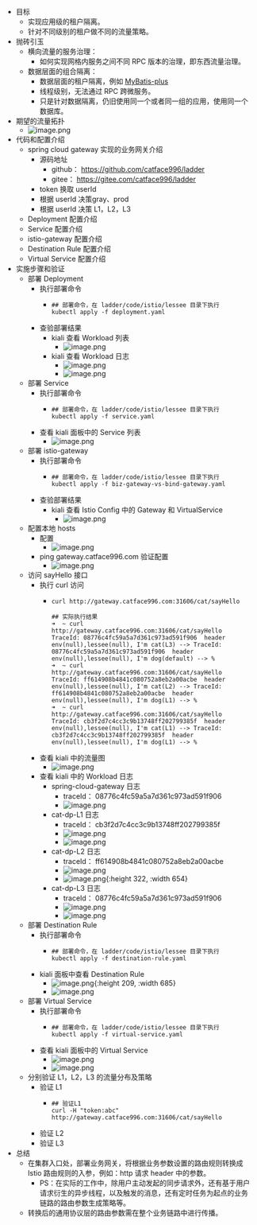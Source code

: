 - 目标
	- 实现应用级的租户隔离。
	- 针对不同级别的租户做不同的流量策略。
- 抛砖引玉
	- 横向流量的服务治理：
		- 如何实现网格内服务之间不同 RPC 版本的治理，即东西流量治理。
	- 数据层面的组合隔离：
		- 数据层面的租户隔离，例如 [MyBatis-plus](https://baomidou.com/pages/aef2f2/#tenantlineinnerinterceptor)
		- 线程级别，无法通过 RPC 跨微服务。
		- 只是针对数据隔离，仍旧使用同一个或者同一组的应用，使用同一个数据库。
- 期望的流量拓扑
	- ![image.png](../assets/image_1651637350850_0.png)
- 代码和配置介绍
	- spring cloud gateway 实现的业务网关介绍
		- 源码地址
			- github： https://github.com/catface996/ladder
			- gitee： https://gitee.com/catface996/ladder
		- token 换取 userId
		- 根据 userId 决策gray、prod
		- 根据 userId 决策 L1，L2，L3
	- Deployment 配置介绍
	- Service 配置介绍
	- istio-gateway 配置介绍
	- Destination Rule 配置介绍
	- Virtual Service 配置介绍
- 实施步骤和验证
	- 部署 Deployment
		- 执行部署命令
			- ```shell
			  ## 部署命令，在 ladder/code/istio/lessee 目录下执行
			  kubectl apply -f deployment.yaml
			  ```
		- 查验部署结果
			- kiali 查看 Workload 列表
				- ![image.png](../assets/image_1651651655164_0.png)
			- kiali 查看 Workload 日志
				- ![image.png](../assets/image_1651651677989_0.png)
				- ![image.png](../assets/image_1651651701716_0.png)
	- 部署 Service
		- 执行部署命令
			- ```shell
			  ## 部署命令，在 ladder/code/istio/lessee 目录下执行
			  kubectl apply -f service.yaml
			  ```
		- 查看 kiali 面板中的 Service 列表
			- ![image.png](../assets/image_1651651923680_0.png)
	- 部署 istio-gateway
		- 执行部署命令
			- ```shell
			  ## 部署命令，在 ladder/code/istio/lessee 目录下执行
			  kubectl apply -f biz-gateway-vs-bind-gateway.yaml
			  ```
		- 查验部署结果
			- kiali 查看 Istio Config 中的 Gateway 和 VirtualService
				- ![image.png](../assets/image_1651651991675_0.png)
	- 配置本地 hosts
		- 配置
			- ![image.png](../assets/image_1651652017947_0.png)
		- ping gateway.catface996.com 验证配置
			- ![image.png](../assets/image_1651652052484_0.png)
	- 访问 sayHello 接口
		- 执行 curl 访问
			- ```shell
			  curl http://gateway.catface996.com:31606/cat/sayHello
			  
			  ## 实际执行结果
			  ➜  ~ curl http://gateway.catface996.com:31606/cat/sayHello
			  TraceId: 08776c4fc59a5a7d361c973ad591f906  header env(null),lessee(null), I'm cat(L3) --> TraceId: 08776c4fc59a5a7d361c973ad591f906  header env(null),lessee(null), I'm dog(default) --> %
			  ➜  ~ curl http://gateway.catface996.com:31606/cat/sayHello
			  TraceId: ff614908b4841c080752a8eb2a00acbe  header env(null),lessee(null), I'm cat(L2) --> TraceId: ff614908b4841c080752a8eb2a00acbe  header env(null),lessee(null), I'm dog(L1) --> %
			  ➜  ~ curl http://gateway.catface996.com:31606/cat/sayHello
			  TraceId: cb3f2d7c4cc3c9b13748ff202799385f  header env(null),lessee(null), I'm cat(L1) --> TraceId: cb3f2d7c4cc3c9b13748ff202799385f  header env(null),lessee(null), I'm dog(L1) --> %
			  ```
		- 查看 kiali 中的流量图
			- ![image.png](../assets/image_1651653326705_0.png)
		- 查看 kiali 中的 Workload 日志
			- spring-cloud-gateway 日志
				- traceId： 08776c4fc59a5a7d361c973ad591f906
				- ![image.png](../assets/image_1651653935476_0.png)
			- cat-dp-L1 日志
				- traceId： cb3f2d7c4cc3c9b13748ff202799385f
				- ![image.png](../assets/image_1651653989842_0.png)
				- ![image.png](../assets/image_1651654136971_0.png)
			- cat-dp-L2 日志
				- traceId： ff614908b4841c080752a8eb2a00acbe
				- ![image.png](../assets/image_1651654218225_0.png)
				- ![image.png](../assets/image_1651654183179_0.png){:height 322, :width 654}
			- cat-dp-L3 日志
				- traceId： 08776c4fc59a5a7d361c973ad591f906
				- ![image.png](../assets/image_1651654260797_0.png)
				- ![image.png](../assets/image_1651654320903_0.png)
	- 部署 Destination Rule
		- 执行部署命令
			- ```shell
			  ## 部署命令，在 ladder/code/istio/lessee 目录下执行
			  kubectl apply -f destination-rule.yaml
			  ```
		- kiali 面板中查看 Destination Rule
			- ![image.png](../assets/image_1651654345790_0.png){:height 209, :width 685}
			- ![image.png](../assets/image_1651654369750_0.png)
	- 部署 Virtual Service
		- 执行部署命令
			- ```shell
			  ## 部署命令，在 ladder/code/istio/lessee 目录下执行
			  kubectl apply -f virtual-service.yaml
			  ```
		- 查看 kiali 面板中的 Virtual Service
			- ![image.png](../assets/image_1651654427978_0.png)
			- ![image.png](../assets/image_1651654495888_0.png)
	- 分别验证 L1，L2，L3 的流量分布及策略
		- 验证 L1
			- ```shell
			  ## 验证L1
			  curl -H "token:abc" http://gateway.catface996.com:31606/cat/sayHello
			  ```
		- 验证 L2
		- 验证 L3
- 总结
	- 在集群入口处，部署业务网关，将根据业务参数设置的路由规则转换成 Istio 路由规则的入参，例如：http 请求 header 中的参数。
		- PS：在实际的工作中，除用户主动发起的同步请求外，还有基于用户请求衍生的异步线程，以及触发的消息，还有定时任务为起点的业务链路的路由参数生成策略等。
	- 转换后的通用协议层的路由参数需在整个业务链路中进行传播。